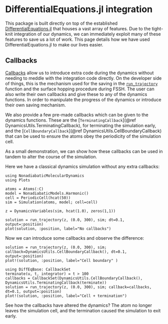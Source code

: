 
# DifferentialEquations.jl integration

This package is built directly on top of the established
[DifferentialEquations.jl](https://diffeq.sciml.ai/dev/index.html)
that houses a vast array of features.
Due to the tight-knit integration of our dynamics, we can immediately exploit many of
these features to save us a lot of work.
This page details how we have used DifferentialEquations.jl to make our lives easier.

## Callbacks

[Callbacks](https://diffeq.sciml.ai/dev/features/callback_functions/#callbacks) allow
us to introduce extra code during the dynamics without needing to meddle with the
integration code directly.
On the developer side of things, this is the mechanism used for the saving in the
[`run_trajectory`](@ref) function and the surface hopping procedure during FSSH.
The user can also write their own callbacks and give these to any of the dynamics functions. 
In order to manipulate the progress of the dynamics or introduce their own saving mechanism.

We also provide a few pre-made callbacks which can be given to the dynamics functions.
These are the [`TerminatingCallback`](@ref DynamicsUtils.TerminatingCallback), for terminating the simulation early,
and the [`CellBoundaryCallback`](@ref DynamicsUtils.CellBoundaryCallback)
that can be used to ensure the atoms obey the periodicity of the simulation cell.

As a small demonstration, we can show how these callbacks can be used in tandem to
alter the course of the simulation.

Here we have a classical dynamics simulation without any extra callbacks:
```@example callbacks
using NonadiabaticMolecularDynamics
using Plots

atoms = Atoms(:C)
model = NonadiabaticModels.Harmonic()
cell = PeriodicCell(hcat(50))
sim = Simulation(atoms, model; cell=cell)

z = DynamicsVariables(sim, hcat(1.0), zeros(1,1))

solution = run_trajectory(z, (0.0, 300), sim; dt=0.1, output=:position)
plot(solution, :position, label="No callbacks")
```

Now we can introduce some callbacks and observe the difference:
```@example callbacks
solution = run_trajectory(z, (0.0, 300), sim; callback=DynamicsUtils.CellBoundaryCallback(), dt=0.1, output=:position)
plot!(solution, :position, label="Cell boundary" )

using DiffEqBase: CallbackSet
terminate(u, t, integrator) = t > 100
callbacks = CallbackSet(DynamicsUtils.CellBoundaryCallback(), DynamicsUtils.TerminatingCallback(terminate))
solution = run_trajectory(z, (0.0, 300), sim; callback=callbacks, dt=0.1, output=:position)
plot!(solution, :position, label="Cell + termination")
```
See how the callbacks have altered the dynamics? The atom no longer leaves
the simulation cell, and the termination caused the simulation to exit early. 
